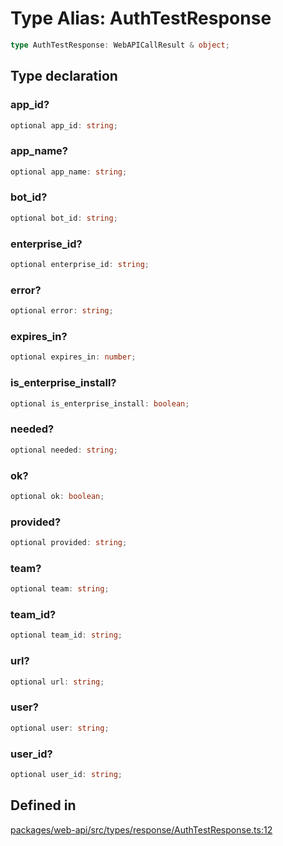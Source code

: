 # Type Alias: AuthTestResponse

```ts
type AuthTestResponse: WebAPICallResult & object;
```

## Type declaration

### app\_id?

```ts
optional app_id: string;
```

### app\_name?

```ts
optional app_name: string;
```

### bot\_id?

```ts
optional bot_id: string;
```

### enterprise\_id?

```ts
optional enterprise_id: string;
```

### error?

```ts
optional error: string;
```

### expires\_in?

```ts
optional expires_in: number;
```

### is\_enterprise\_install?

```ts
optional is_enterprise_install: boolean;
```

### needed?

```ts
optional needed: string;
```

### ok?

```ts
optional ok: boolean;
```

### provided?

```ts
optional provided: string;
```

### team?

```ts
optional team: string;
```

### team\_id?

```ts
optional team_id: string;
```

### url?

```ts
optional url: string;
```

### user?

```ts
optional user: string;
```

### user\_id?

```ts
optional user_id: string;
```

## Defined in

[packages/web-api/src/types/response/AuthTestResponse.ts:12](https://github.com/slackapi/node-slack-sdk/blob/main/packages/web-api/src/types/response/AuthTestResponse.ts#L12)
